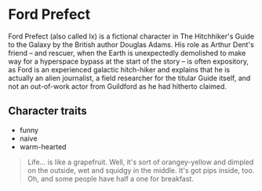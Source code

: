 # Ford Prefect

Ford Prefect (also called Ix) is a fictional character in The Hitchhiker's Guide to the Galaxy by the British author Douglas Adams. His role as Arthur Dent's friend – and rescuer, when the Earth is unexpectedly demolished to make way for a hyperspace bypass at the start of the story – is often expository, as Ford is an experienced galactic hitch-hiker and explains that he is actually an alien journalist, a field researcher for the titular Guide itself, and not an out-of-work actor from Guildford as he had hitherto claimed.

## Character traits
* funny
* naive
* warm-hearted

> Life... is like a grapefruit. Well, it's sort of orangey-yellow and dimpled on the outside, wet and squidgy in the middle. It's got pips inside, too.
> Oh, and some people have half a one for breakfast.
